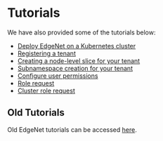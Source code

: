# Tutorials
We have also provided some of the tutorials below:

* [Deploy EdgeNet on a Kubernetes cluster](/docs/installation/README.md)
* [Registering a tenant](/docs/tutorials/tenant_registration.md)
* [Creating a node-level slice for your tenant](/docs/tutorials/slice_creation.md)
* [Subnamespace creation for your tenant](/docs/tutorials/subnamespace_creation.md)
* [Configure user permissions](/docs/tutorials/user_permissions.md)
* [Role request](/docs/tutorials/role_request.md)
* [Cluster role request](/docs/tutorials/cluster_role_request.md)

## Old Tutorials
Old EdgeNet tutorials can be accessed [here](/docs/tutorials/old/README.md).